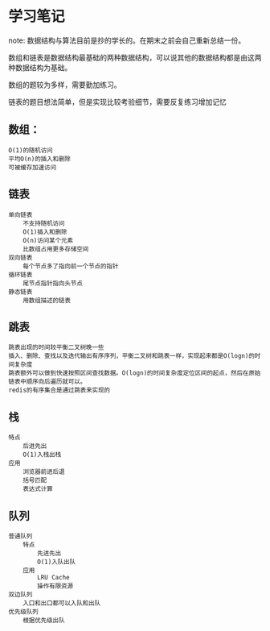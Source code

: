 # 学习笔记

note: 数据结构与算法目前是抄的学长的。在期末之前会自己重新总结一份。


数组和链表是数据结构最基础的两种数据结构，可以说其他的数据结构都是由这两种数据结构为基础。

数组的题较为多样，需要勤加练习。

链表的题目想法简单，但是实现比较考验细节，需要反复练习增加记忆

## 数组：
    O(1)的随机访问
    平均O(n)的插入和删除
    可被缓存加速访问

## 链表
	单向链表
		不支持随机访问
		O(1)插入和删除
		O(n)访问某个元素
		比数组占用更多存储空间
	双向链表
		每个节点多了指向前一个节点的指针
	循环链表
		尾节点指针指向头节点
	静态链表
		用数组描述的链表

## 跳表
    跳表出现的时间较平衡二叉树晚一些
    插入、删除、查找以及迭代输出有序序列，平衡二叉树和跳表一样，实现起来都是O(logn)的时间复杂度
    跳表额外可以做到快速按照区间查找数据。O(logn)的时间复杂度定位区间的起点，然后在原始链表中顺序向后遍历就可以。
    redis的有序集合是通过跳表来实现的

## 栈
    特点
        后进先出
        O(1)入栈出栈
    应用
        浏览器前进后退
        括号匹配
        表达式计算
## 队列
    普通队列
        特点
            先进先出
            O(1)入队出队
        应用
            LRU Cache
            操作有限资源
    双边队列
        入口和出口都可以入队和出队
    优先级队列
        根据优先级出队
